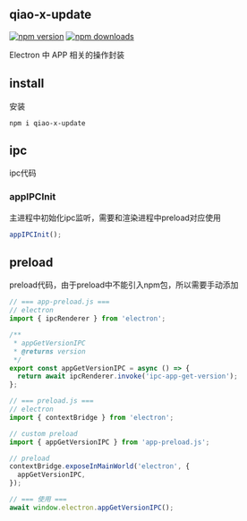 ## qiao-x-update

[![npm version](https://img.shields.io/npm/v/qiao-x-update.svg?style=flat-square)](https://www.npmjs.org/package/qiao-x-update)
[![npm downloads](https://img.shields.io/npm/dm/qiao-x-update.svg?style=flat-square)](https://npm-stat.com/charts.html?package=qiao-x-update)

Electron 中 APP 相关的操作封装

## install

安装

```shell
npm i qiao-x-update
```

## ipc

ipc代码

### appIPCInit

主进程中初始化ipc监听，需要和渲染进程中preload对应使用

```javascript
appIPCInit();
```

## preload

preload代码，由于preload中不能引入npm包，所以需要手动添加

```javascript
// === app-preload.js ===
// electron
import { ipcRenderer } from 'electron';

/**
 * appGetVersionIPC
 * @returns version
 */
export const appGetVersionIPC = async () => {
  return await ipcRenderer.invoke('ipc-app-get-version');
};

// === preload.js ===
// electron
import { contextBridge } from 'electron';

// custom preload
import { appGetVersionIPC } from 'app-preload.js';

// preload
contextBridge.exposeInMainWorld('electron', {
  appGetVersionIPC,
});

// === 使用 ===
await window.electron.appGetVersionIPC();
```
